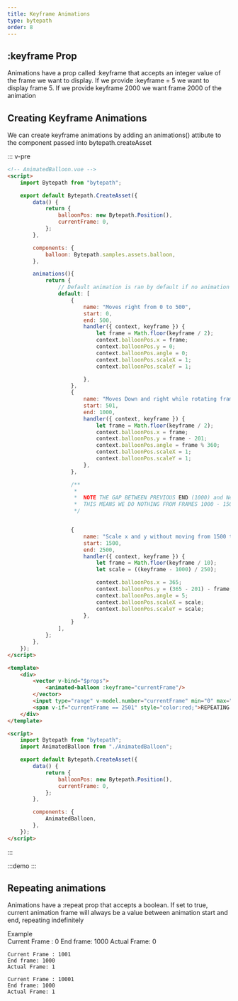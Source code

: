 ```yaml
---
title: Keyframe Animations
type: bytepath
order: 8
---
```

## :keyframe Prop
Animations have a prop called :keyframe that accepts an integer value of the frame we want to display. If we provide :keyframe = 5 we want to display frame 5. If we provide keyframe 2000 we want frame 2000 of the animation

## Creating Keyframe Animations

We can create keyframe animations by adding an animations() attibute to the component passed into bytepath.createAsset


::: v-pre

```html
<!-- AnimatedBalloon.vue -->
<script>
    import Bytepath from "bytepath";

    export default Bytepath.CreateAsset({
        data() {
            return {
                balloonPos: new Bytepath.Position(),
                currentFrame: 0,
            };
        },

        components: {
            balloon: Bytepath.samples.assets.balloon,
        },

        animations(){
            return {
                // Default animation is ran by default if no animation is specified
                default: [
                    {
                        name: "Moves right from 0 to 500",
                        start: 0,
                        end: 500,
                        handler({ context, keyframe }) {
                            let frame = Math.floor(keyframe / 2);
                            context.balloonPos.x = frame;
                            context.balloonPos.y = 0;
                            context.balloonPos.angle = 0;
                            context.balloonPos.scaleX = 1;
                            context.balloonPos.scaleY = 1;

                        },
                    },
                    {
                        name: "Moves Down and right while rotating frames 501 to 1000",
                        start: 501,
                        end: 1000,
                        handler({ context, keyframe }) {
                            let frame = Math.floor(keyframe / 2);
                            context.balloonPos.x = frame;
                            context.balloonPos.y = frame - 201;
                            context.balloonPos.angle = frame % 360;
                            context.balloonPos.scaleX = 1;
                            context.balloonPos.scaleY = 1;
                        },
                    },

                    /**
                     *
                     *  NOTE THE GAP BETWEEN PREVIOUS END (1000) and New Start (1500)
                     *  THIS MEANS WE DO NOTHING FROM FRAMES 1000 - 1500
                     */


                    {
                        name: "Scale x and y without moving from 1500 to 2500",
                        start: 1500,
                        end: 2500,
                        handler({ context, keyframe }) {
                            let frame = Math.floor(keyframe / 10);
                            let scale = ((keyframe - 1000) / 250);

                            context.balloonPos.x = 365;
                            context.balloonPos.y = (365 - 201) - frame;
                            context.balloonPos.angle = 5;
                            context.balloonPos.scaleX = scale;
                            context.balloonPos.scaleY = scale;
                        },
                    }
                ],
            };
        },
    });
</script>
```

```html
<template>
    <div>
        <vector v-bind="$props">
            <animated-balloon :keyframe="currentFrame"/>
        </vector>
        <input type="range" v-model.number="currentFrame" min="0" max="2501"> <br />
        <span v-if="currentFrame == 2501" style="color:red;">REPEATING!</span><br/>
    </div>
</template>

<script>
    import Bytepath from "bytepath";
    import AnimatedBalloon from "./AnimatedBalloon";

    export default Bytepath.CreateAsset({
        data() {
            return {
                balloonPos: new Bytepath.Position(),
                currentFrame: 0,
            };
        },

        components: {
            AnimatedBalloon,
        },
    });
</script>
```

:::

:::demo
<Animation-AnimationComputedExample />
:::


## Repeating animations

Animations have a :repeat prop that accepts a boolean. If set to true, current animation frame will always be a value between animation start and end, repeating indefinitely

Example   
    Current Frame : 0
    End frame: 1000
    Actual Frame: 0

    Current Frame : 1001
    End frame: 1000
    Actual Frame: 1

    Current Frame : 10001
    End frame: 1000
    Actual Frame: 1


